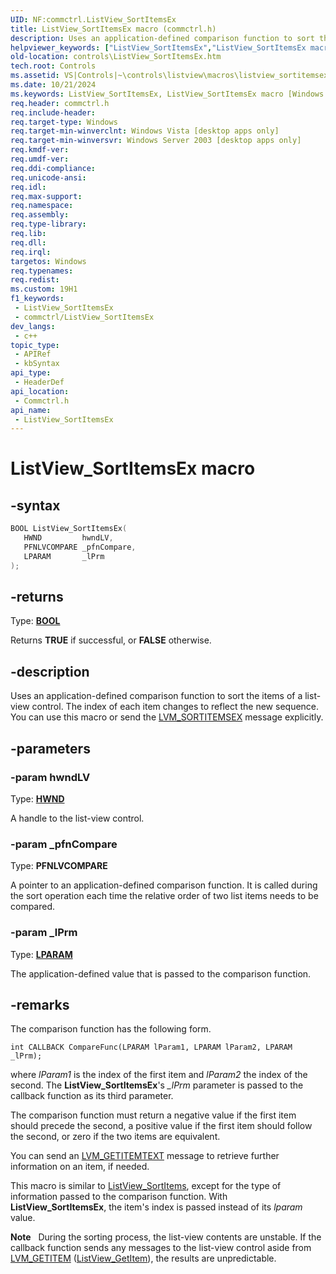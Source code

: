 ```yaml
---
UID: NF:commctrl.ListView_SortItemsEx
title: ListView_SortItemsEx macro (commctrl.h)
description: Uses an application-defined comparison function to sort the items of a list-view control. The index of each item changes to reflect the new sequence. You can use this macro or send the LVM_SORTITEMSEX message explicitly.
helpviewer_keywords: ["ListView_SortItemsEx","ListView_SortItemsEx macro [Windows Controls]","_win32_ListView_SortItemsEx","_win32_ListView_SortItemsEx_cpp","commctrl/ListView_SortItemsEx","controls.ListView_SortItemsEx","controls._win32_ListView_SortItemsEx"]
old-location: controls\ListView_SortItemsEx.htm
tech.root: Controls
ms.assetid: VS|Controls|~\controls\listview\macros\listview_sortitemsex.htm
ms.date: 10/21/2024
ms.keywords: ListView_SortItemsEx, ListView_SortItemsEx macro [Windows Controls], _win32_ListView_SortItemsEx, _win32_ListView_SortItemsEx_cpp, commctrl/ListView_SortItemsEx, controls.ListView_SortItemsEx, controls._win32_ListView_SortItemsEx
req.header: commctrl.h
req.include-header: 
req.target-type: Windows
req.target-min-winverclnt: Windows Vista [desktop apps only]
req.target-min-winversvr: Windows Server 2003 [desktop apps only]
req.kmdf-ver: 
req.umdf-ver: 
req.ddi-compliance: 
req.unicode-ansi: 
req.idl: 
req.max-support: 
req.namespace: 
req.assembly: 
req.type-library: 
req.lib: 
req.dll: 
req.irql: 
targetos: Windows
req.typenames: 
req.redist: 
ms.custom: 19H1
f1_keywords:
 - ListView_SortItemsEx
 - commctrl/ListView_SortItemsEx
dev_langs:
 - c++
topic_type:
 - APIRef
 - kbSyntax
api_type:
 - HeaderDef
api_location:
 - Commctrl.h
api_name:
 - ListView_SortItemsEx
---
```


# ListView_SortItemsEx macro

## -syntax

```cpp
BOOL ListView_SortItemsEx(
   HWND         hwndLV,
   PFNLVCOMPARE _pfnCompare,
   LPARAM       _lPrm
);
```

## -returns

Type: **[BOOL](/windows/desktop/winprog/windows-data-types)**

Returns <b>TRUE</b> if successful, or <b>FALSE</b> otherwise.


## -description

Uses an application-defined comparison function to sort the items of a list-view control. The index of each item changes to reflect the new sequence. You can use this macro or send the <a href="/windows/desktop/Controls/lvm-sortitemsex">LVM_SORTITEMSEX</a> message explicitly.

## -parameters

### -param hwndLV

Type: <b><a href="/windows/desktop/WinProg/windows-data-types">HWND</a></b>

A handle to the list-view control.

### -param _pfnCompare

Type: <b>PFNLVCOMPARE</b>

A pointer to an application-defined comparison function. It is called during the sort operation each time the relative order of two list items needs to be compared.

### -param _lPrm

Type: <b><a href="/windows/desktop/WinProg/windows-data-types">LPARAM</a></b>

The application-defined value that is passed to the comparison function.

## -remarks

The comparison function has the following form. 


``` syntax
int CALLBACK CompareFunc(LPARAM lParam1, LPARAM lParam2, LPARAM _lPrm);
```

where <i>lParam1</i> is the index of the first item and <i>lParam2</i> the index of the second. The <b>ListView_SortItemsEx</b>'s <i>_lPrm</i> parameter is passed to the callback function as its third parameter.

The comparison function must return a negative value if the first item should precede the second, a positive value if the first item should follow the second, or zero if the two items are equivalent.

You can send an <a href="/windows/desktop/Controls/lvm-getitemtext">LVM_GETITEMTEXT</a> message to retrieve further information on an item, if needed.

This macro is similar to <a href="/windows/desktop/api/commctrl/nf-commctrl-listview_sortitems">ListView_SortItems</a>, except for the type of information passed to the comparison function. With <b>ListView_SortItemsEx</b>, the item's index is passed instead of its <i>lparam</i> value.

<div class="alert"><b>Note</b>   During the sorting process, the list-view contents are unstable. If the callback function sends any messages to the list-view control aside from <a href="/windows/desktop/Controls/lvm-getitem">LVM_GETITEM</a> (<a href="/windows/desktop/api/commctrl/nf-commctrl-listview_getitem">ListView_GetItem</a>), the results are unpredictable.</div>
<div> </div>
